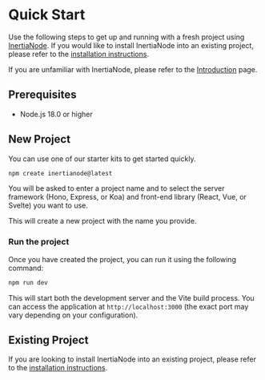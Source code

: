 # Quick Start

Use the following steps to get up and running with a fresh project using [InertiaNode](https://github.com/inertianode). If you would like to install InertiaNode into an existing project, please refer to the [installation instructions](/server-side-setup.md).

If you are unfamiliar with InertiaNode, please refer to the [Introduction](/index.md) page.

## Prerequisites

- Node.js 18.0 or higher

## New Project

You can use one of our starter kits to get started quickly.

```bash
npm create inertianode@latest
```

You will be asked to enter a project name and to select the server framework (Hono, Express, or Koa) and front-end library (React, Vue, or Svelte) you want to use.

This will create a new project with the name you provide.

### Run the project

Once you have created the project, you can run it using the following command:

```bash
npm run dev
```

This will start both the development server and the Vite build process. You can access the application at `http://localhost:3000` (the exact port may vary depending on your configuration).

## Existing Project

If you are looking to install InertiaNode into an existing project, please refer to the [installation instructions](/server-side-setup.md).
